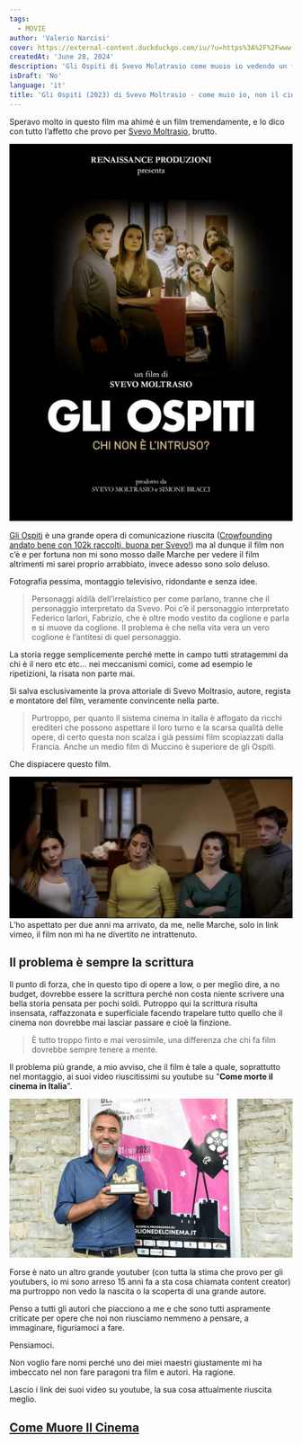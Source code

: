 ```yaml
---
tags:
  - MOVIE
author: 'Valerio Narcisi'
cover: https://external-content.duckduckgo.com/iu/?u=https%3A%2F%2Fwww.filmforlife.org%2Fwp-content%2Fuploads%2F2023%2F01%2FSchermata-2023-01-10-alle-10.31.35-678x381.png&f=1&nofb=1&ipt=9180b2d2dc24370e01b39497111cca24a6ca4cb1b104784399c52fcd9e8fd9e2&ipo=images
createdAt: 'June 28, 2024'
description: 'Gli Ospiti di Svevo Molatrasio come muoio io vedendo un film di cui non ne capisco l’hype.'
isDraft: 'No'
language: 'it'
title: 'Gli Ospiti (2023) di Svevo Moltrasio - come muio io, non il cinema'
---
```


Speravo molto in questo film ma ahimé è un film tremendamente, e lo dico con tutto l’affetto che provo per [Svevo Moltrasio](https://letterboxd.com/film/gli-ospiti/), brutto.

![Untitled](Gli_Ospiti_e26314479bdf4e4d80d3d1551865d69b/Untitled.png)

[Gli Ospiti](https://letterboxd.com/film/gli-ospiti/) è una grande opera di comunicazione riuscita ([Crowfounding andato bene con 102k raccolti, buona per Svevo!](https://it.tipeee.com/gli-ospiti)) ma al dunque il film non c’è e per fortuna non mi sono mosso dalle Marche per vedere il film altrimenti mi sarei proprio arrabbiato, invece adesso sono solo deluso.

Fotografia pessima, montaggio televisivo, ridondante e senza idee.

> Personaggi aldilà dell’irrelaistico per come parlano, tranne che il personaggio interpretato da Svevo. Poi c’è il personaggio interpretato Federico Iarlori, Fabrizio, che è oltre modo vestito da coglione e parla e si muove da coglione. Il problema è che nella vita vera un vero coglione è l’antitesi di quel personaggio.

La storia regge semplicemente perché mette in campo tutti stratagemmi da chi è il nero etc etc… nei meccanismi comici, come ad esempio le ripetizioni, la risata non parte mai.

Si salva esclusivamente la prova attoriale di Svevo Moltrasio, autore, regista e montatore del film, veramente convincente nella parte.

> Purtroppo, per quanto il sistema cinema in italia è affogato da ricchi erediteri che possono aspettare il loro turno e la scarsa qualità delle opere, di certo questa non scalza i già pessimi film scopiazzati dalla Francia. Anche un medio film di Muccino è superiore de gli Ospiti.

Che dispiacere questo film.

![Untitled](Gli_Ospiti_e26314479bdf4e4d80d3d1551865d69b/Untitled%201.png)
L’ho aspettato per due anni ma arrivato, da me, nelle Marche, solo in link vimeo, il film non mi ha ne divertito ne intrattenuto.

## Il problema è sempre la scrittura

Il punto di forza, che in questo tipo di opere a low, o per meglio dire, a no budget, dovrebbe essere la scrittura perché non costa niente scrivere una bella storia pensata per pochi soldi.
Putroppo qui la scrittura risulta insensata, raffazzonata e superficiale facendo trapelare tutto quello che il cinema non dovrebbe mai lasciar passare e cioè la finzione.

> È tutto troppo finto e mai verosimile, una differenza che chi fa film dovrebbe sempre tenere a mente.

Il problema più grande, a mio avviso, che il film è tale a quale, soprattutto nel montaggio, ai suoi video riuscitissimi su youtube su "**Come morte il cinema in Italia**".

![Untitled](Gli_Ospiti_e26314479bdf4e4d80d3d1551865d69b/Untitled%202.png)

Forse è nato un altro grande youtuber (con tutta la stima che provo per gli youtubers, io mi sono arreso 15 anni fa a sta cosa chiamata content creator) ma purtroppo non vedo la nascita o la scoperta di una grande autore.

Penso a tutti gli autori che piacciono a me e che sono tutti aspramente criticate per opere che noi non riusciamo nemmeno a pensare, a immaginare, figuriamoci a fare.

Pensiamoci.

Non voglio fare nomi perché uno dei miei maestri giustamente mi ha imbeccato nel non fare paragoni tra film e autori. Ha ragione.

Lascio i link dei suoi video su youtube, la sua cosa attualmente riuscita meglio.

## [Come Muore Il Cinema](https://www.youtube.com/watch?v=5Qa4F1g9pSY&t=5s)
